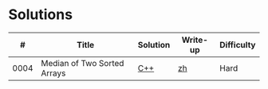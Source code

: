 # Solutions
| #  | Title | Solution | Write-up | Difficulty |
|----| ----- | -------- | -------- | ---------- |
|0004|Median of Two Sorted Arrays|[C++](cpp/0004-median-of-two-sorted-arrays/median-of-two-sorted-arrays.cpp)|[zh](writeup/0004-median-of-two-sorted-arrays/median-of-two-sorted-arrays.md)|Hard|
